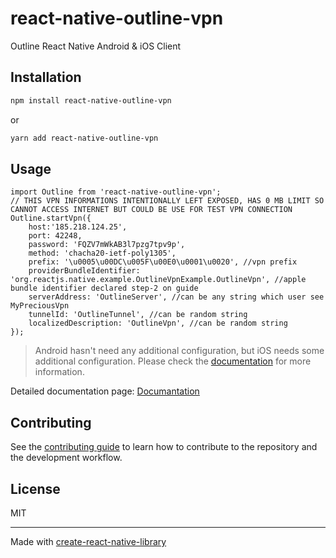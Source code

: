 # react-native-outline-vpn

Outline React Native Android & iOS Client

## Installation

```sh
npm install react-native-outline-vpn
```

or

```sh
yarn add react-native-outline-vpn
```

## Usage

```tsx copy
import Outline from 'react-native-outline-vpn';
// THIS VPN INFORMATIONS INTENTIONALLY LEFT EXPOSED, HAS 0 MB LIMIT SO CANNOT ACCESS INTERNET BUT COULD BE USE FOR TEST VPN CONNECTION
Outline.startVpn({
	host:'185.218.124.25',
	port: 42248,
	password: 'FQZV7mWkAB3l7pzg7tpv9p',
	method: 'chacha20-ietf-poly1305',
	prefix: '\u0005\u00DC\u005F\u00E0\u0001\u0020', //vpn prefix
	providerBundleIdentifier: 'org.reactjs.native.example.OutlineVpnExample.OutlineVpn', //apple bundle identifier declared step-2 on guide
	serverAddress: 'OutlineServer', //can be any string which user see MyPreciousVpn
	tunnelId: 'OutlineTunnel', //can be random string
	localizedDescription: 'OutlineVpn', //can be random string
});
```

> Android hasn't need any additional configuration, but iOS needs some additional configuration. Please check the [documentation](https://rn-outline.vercel.app/) for more information.

Detailed documentation page: [Documantation](https://rn-outline.vercel.app/)

## Contributing

See the [contributing guide](CONTRIBUTING.md) to learn how to contribute to the repository and the development workflow.

## License

MIT

---

Made with [create-react-native-library](https://github.com/callstack/react-native-builder-bob)
